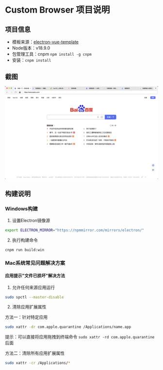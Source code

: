 # Custom Browser 项目说明

## 项目信息

- 模板来源：[electron-vue-template](https://github.com/deluze/electron-vue-template)
- Node版本：v18.9.0
- 包管理工具：cnpm  `npm install -g cnpm`
- 安装：`cnpm install`

## 截图

![截图](./screenshot.png)

## 构建说明

### Windows构建

1. 设置Electron镜像源

```bash
export ELECTRON_MIRROR="https://npmmirror.com/mirrors/electron/"
```

2. 执行构建命令

```bash
cnpm run build:win
```

### Mac系统常见问题解决方案

#### 应用提示"文件已损坏"解决方法

1. 允许任何来源应用运行

```bash
sudo spctl --master-disable
```

2. 清除应用扩展属性

方法一：针对特定应用

```bash
sudo xattr -dr com.apple.quarantine /Applications/name.app
```
 
提示：可以直接将应用拖拽到终端命令 `sudo xattr -rd com.apple.quarantine ` 后面

方法二：清除所有应用扩展属性

```bash
sudo xattr -cr /Applications/*
```
